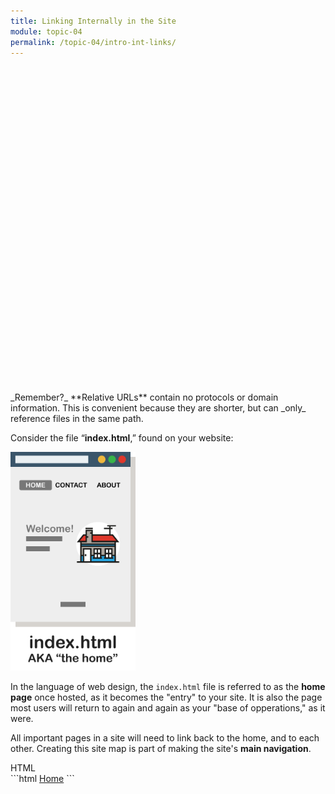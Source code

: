 ```yaml
---
title: Linking Internally in the Site
module: topic-04
permalink: /topic-04/intro-int-links/
---
```


<div class="divider-heading"></div>

<div class="lightbulb">
   <svg viewBox='0 0 64 64'>
     <g>
       <line x1='32' y1='16' x2='32' y2='0' />
       <line x1='41.40' y1='19.05' x2='50.80' y2='6.11' />
       <line x1='47.21' y1='27.05' x2='62.43' y2='22.11' />
       <line x1='47.21' y1='36.94' x2='62.43' y2='41.88' />
       <line x1='16.78' y1='36.94' x2='1.56' y2='41.88' />
       <line x1='16.78' y1='27.05' x2='1.56' y2='22.11' />
       <line x1='22.59' y1='19.05' x2='13.19' y2='6.11' />
     </g>
   </svg>

   <i class="far fa-lightbulb"></i>
   <i class="fas fa-lightbulb blink"></i>
</div>
_Remember?_ **Relative URLs** contain no protocols or domain information. This is convenient because they are shorter, but can _only_ reference files in the same path.


Consider the file “**index.html**,” found on your website:

<img src="../img/home-page.png" alt="simple about page" style="width: 200px;" />


In the language of web design, the `index.html` file is referred to as the **home page** once hosted, as it becomes the "entry" to your site. It is also the page most users will return to again and again as your "base of opperations," as it were.

All important pages in a site will need to link back to the home, and to each other. Creating this site map is part of making the site's **main navigation**.

<div id="code-heading">HTML</div>
```html
<a href="./index.html" target="_blank">Home</a>
```
